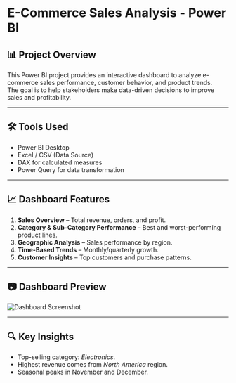 # E-Commerce Sales Analysis - Power BI

## 📊 Project Overview
This Power BI project provides an interactive dashboard to analyze e-commerce sales performance, customer behavior, and product trends.  
The goal is to help stakeholders make data-driven decisions to improve sales and profitability.

---

## 🛠 Tools Used
- Power BI Desktop
- Excel / CSV (Data Source)
- DAX for calculated measures
- Power Query for data transformation

---

## 📈 Dashboard Features
1. **Sales Overview** – Total revenue, orders, and profit.
2. **Category & Sub-Category Performance** – Best and worst-performing product lines.
3. **Geographic Analysis** – Sales performance by region.
4. **Time-Based Trends** – Monthly/quarterly growth.
5. **Customer Insights** – Top customers and purchase patterns.

---

## 📷 Dashboard Preview
![Dashboard Screenshot](https://github.com/your-username/your-repo/blob/main/image/Screenshot%202025-08-13%20200446.png?raw=true)


---

## 🔍 Key Insights
- Top-selling category: *Electronics*.
- Highest revenue comes from *North America* region.
- Seasonal peaks in November and December.
